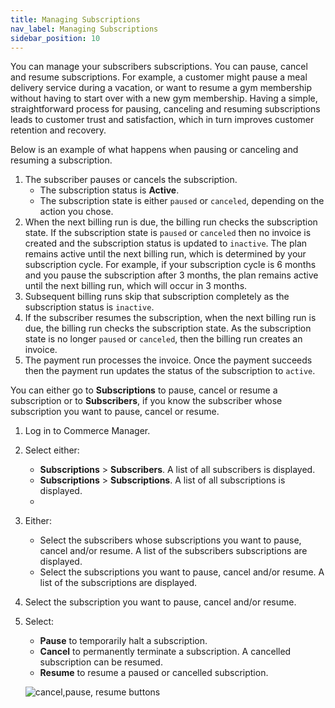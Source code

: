 ```yaml
---
title: Managing Subscriptions
nav_label: Managing Subscriptions
sidebar_position: 10
---
```


You can manage your subscribers subscriptions. You can pause, cancel and resume subscriptions. For example, a customer might pause a meal delivery service during a vacation, or want to resume a gym membership without having to start over with a new gym membership. Having a simple, straightforward process for pausing, canceling and resuming subscriptions leads to customer trust and satisfaction, which in turn improves customer retention and recovery.
      
Below is an example of what happens when pausing or canceling and resuming a subscription.
      
1. The subscriber pauses or cancels the subscription.
    - The subscription status is **Active**.
    - The subscription state is either `paused` or `canceled`, depending on the action you chose.
2. When the next billing run is due, the billing run checks the subscription state. If the subscription state is `paused` or `canceled` then no invoice is created and the subscription status is updated to `inactive`. The plan remains active until the next billing run, which is determined by your subscription cycle. For example, if your subscription cycle is 6 months and you pause the subscription after 3 months, the plan remains active until the next billing run, which will occur in 3 months.
3. Subsequent billing runs skip that subscription completely as the subscription status is `inactive`. 
4. If the subscriber resumes the subscription, when the next billing run is due, the billing run checks the subscription state. As the subscription state is no longer `paused` or `canceled`, then the billing run creates an invoice.
5. The payment run processes the invoice. Once the payment succeeds then the payment run updates the status of the subscription to `active`. 

You can either go to **Subscriptions** to pause, cancel or resume a subscription or to **Subscribers**, if you know the subscriber whose subscription you want to pause, cancel or resume. 

1. Log in to Commerce Manager.
2. Select either:

    - **Subscriptions** > **Subscribers**. A list of all subscribers is displayed.
    - **Subscriptions** > **Subscriptions**. A list of all subscriptions is displayed.
    - 

3. Either:

    - Select the subscribers whose subscriptions you want to pause, cancel and/or resume. A list of the subscribers subscriptions are displayed.
    - Select the subscriptions you want to pause, cancel and/or resume. A list of the subscriptions are displayed.

4. Select the subscription you want to pause, cancel and/or resume.
5. Select:
    - **Pause** to temporarily halt a subscription.
    - **Cancel** to permanently terminate a subscription. A cancelled subscription can be resumed.
    - **Resume** to resume a paused or cancelled subscription.

    ![cancel,pause, resume buttons](/assets/subscriptions-pause.png)

